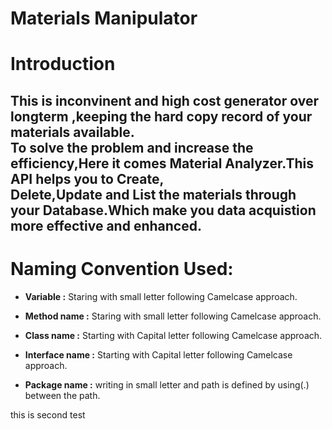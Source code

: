 Materials Manipulator 
=======
# Introduction

This is inconvinent and high cost generator over longterm ,keeping the hard copy record of your materials available.  
To solve the problem and increase the efficiency,Here it comes **Material Analyzer**.This API helps you to Create,  
Delete,Update and List the materials through your Database.Which make you data acquistion more effective and enhanced.
---
# Naming Convention Used:

* **Variable       :** Staring with small letter following Camelcase approach.

* **Method name    :** Staring with small letter following Camelcase approach.

* **Class name     :** Starting with Capital letter following Camelcase approach.

* **Interface name :** Starting with Capital letter following Camelcase approach.

* **Package name   :** writing in small letter and path is defined by using(.) between the path.


this is second test
